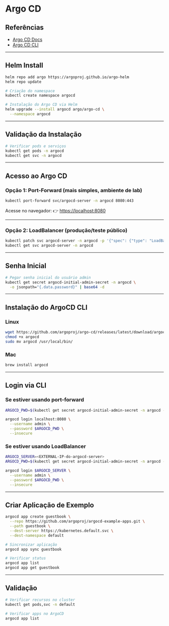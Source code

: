 # Argo CD

## Referências

* [Argo CD Docs](https://argo-cd.readthedocs.io/en/stable/)
* [Argo CD CLI](https://argo-cd.readthedocs.io/en/stable/user-guide/commands/argocd/)

---

## Helm Install

```bash
helm repo add argo https://argoproj.github.io/argo-helm
helm repo update
```

```bash
# Criação do namespace
kubectl create namespace argocd
```

```bash
# Instalação do Argo CD via Helm
helm upgrade --install argocd argo/argo-cd \
  --namespace argocd
```

---

## Validação da Instalação

```bash
# Verificar pods e serviços
kubectl get pods -n argocd
kubectl get svc -n argocd
```

---

## Acesso ao Argo CD

### Opção 1: Port-Forward (mais simples, ambiente de lab)

```bash
kubectl port-forward svc/argocd-server -n argocd 8080:443
```

Acesse no navegador:
👉 [https://localhost:8080](https://localhost:8080)

---

### Opção 2: LoadBalancer (produção/teste público)

```bash
kubectl patch svc argocd-server -n argocd -p '{"spec": {"type": "LoadBalancer"}}'
kubectl get svc argocd-server -n argocd
```

---

## Senha Inicial

```bash
# Pegar senha inicial do usuário admin
kubectl get secret argocd-initial-admin-secret -n argocd \
  -o jsonpath="{.data.password}" | base64 -d
```

---

## Instalação do ArgoCD CLI

### Linux

```bash
wget https://github.com/argoproj/argo-cd/releases/latest/download/argocd-linux-amd64 -O argocd
chmod +x argocd
sudo mv argocd /usr/local/bin/
```

### Mac

```bash
brew install argocd
```

---

## Login via CLI

### Se estiver usando **port-forward**

```bash
ARGOCD_PWD=$(kubectl get secret argocd-initial-admin-secret -n argocd -o jsonpath="{.data.password}" | base64 -d)

argocd login localhost:8080 \
  --username admin \
  --password $ARGOCD_PWD \
  --insecure
```

### Se estiver usando **LoadBalancer**

```bash
ARGOCD_SERVER=<EXTERNAL-IP-do-argocd-server>
ARGOCD_PWD=$(kubectl get secret argocd-initial-admin-secret -n argocd -o jsonpath="{.data.password}" | base64 -d)

argocd login $ARGOCD_SERVER \
  --username admin \
  --password $ARGOCD_PWD \
  --insecure
```

---

## Criar Aplicação de Exemplo

```bash
argocd app create guestbook \
  --repo https://github.com/argoproj/argocd-example-apps.git \
  --path guestbook \
  --dest-server https://kubernetes.default.svc \
  --dest-namespace default
```

```bash
# Sincronizar aplicação
argocd app sync guestbook
```

```bash
# Verificar status
argocd app list
argocd app get guestbook
```

---

## Validação

```bash
# Verificar recursos no cluster
kubectl get pods,svc -n default

# Verificar apps no ArgoCD
argocd app list
```


